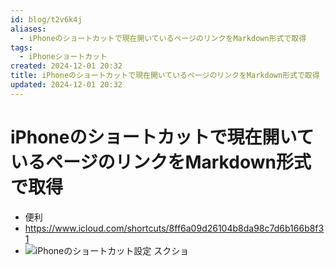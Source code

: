```yaml
---
id: blog/t2v6k4j
aliases:
  - iPhoneのショートカットで現在開いているページのリンクをMarkdown形式で取得
tags:
  - iPhoneショートカット
created: 2024-12-01 20:32
title: iPhoneのショートカットで現在開いているページのリンクをMarkdown形式で取得
updated: 2024-12-01 20:32
---
```


# iPhoneのショートカットで現在開いているページのリンクをMarkdown形式で取得

- 便利
- https://www.icloud.com/shortcuts/8ff6a09d26104b8da98c7d6b166b8f31
- ![iPhoneのショートカット設定 スクショ](https://i.gyazo.com/16b72e30bf2a56dd5b1208d9cae92c39.png)
